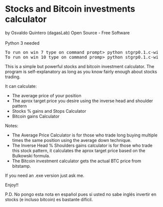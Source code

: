<h1>Stocks and Bitcoin investments calculator</h1>
<div>by Osvaldo Quintero (dagasLab)
Open Source - Free Software</div>
<div>
  <br>
Python 3 needed
  <br>
</div>
<div>
<pre>
To run on win 7 type on command prompt> python stgrp0.1.c-win7.py
To run on win 10 type on command promp> python stgrp0.1.c-win10.py
</pre>
<p>
This is a simple but powerful stocks and bitcoin investment calculator. 
The program is self-explanatory as long as you know fairly enough about stocks trading.
</p>
<p>
It can calculate:
  <ul>
    <li>The average price of your position</li>
    <li>The aprox target price you desire using the inverse head and shoulder pattern</li>
    <li>Stocks % gains and Stops Calculator</li>
    <li>Bitcoin gains Calculator</li>
  </ul>
</p>
<p>
Notes:</p>
<div>
<ul>
  <li>The Average Price Calculator is for those who trade long buying multiple times the same position using the average down technique.</li>
  <li>The Inverse Head % Shoulders gains calculator is for those who trade this stock pattern, it calculates the aprox target price based on the Bulkowski formula.</li>
  <li>The Bitcoin investment calculator gets the actual BTC price from bitstamp.</li>
</ul>
</div>
<p>
If you need an .exe version just ask me.  
</p>
<p>
Enjoy!!
</p>
<p>
P.D. No pongo esta nota en español pues si usted no sabe inglés invertir en stocks (e incluso bitcoin) es bastante difícil.</p>
</div>
